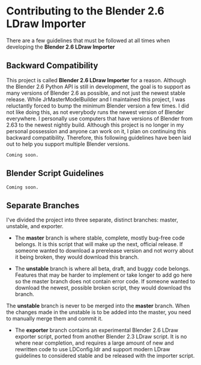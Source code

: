 Contributing to the Blender 2.6 LDraw Importer
==============================================

There are a few guidelines that must be followed at all times when developing the **Blender 2.6 LDraw Importer**

Backward Compatibility
----------------------

This project is called **Blender 2.6 LDraw Importer** for a reason. Although the Blender 2.6 Python API is still in development, the goal is to support as
many versions of Blender 2.6 as possible, and not just the newest stable release. While JrMasterModelBuilder and I maintained this project, I was reluctantly 
forced to bump the minimum Blender version a few times. I did not like doing this, as not everybody runs the newest version of Blender everywhere. I personally 
use computers that have versions of Blender from 2.63 to the newest nightly build. Although this project is no longer in my personal possession and anyone can 
work on it, I plan on continuing this backward compatibility. Therefore, this following guidelines have been laid out to help you support multiple Blender 
versions.

```
Coming soon.
```

Blender Script Guidelines
-------------------------

```
Coming soon.
```

Separate Branches
-----------------

I've divided the project into three separate, distinct branches: master, unstable, and exporter.

* The **master** branch is where stable, complete, mostly bug-free code belongs. It is this script that will make up the next, official release. If someone 
wanted to download a prerelease version and not worry about it being broken, they would download this branch.

* The **unstable** branch is where all beta, draft, and buggy code belongs. Features that may be harder to implement or take longer to add go here so the 
master branch does not contain error code. If someone wanted to download the newest, possible broken script, they would download ths branch.

The **unstable** branch is never to be merged into the **master** branch. When the changes made in the unstable is to be added into the master, you need to 
manually merge them and commit it.

* The **exporter** branch contains an experimental Blender 2.6 LDraw exporter script, ported from another Blender 2.3 LDraw script. It is no where near 
completion, and requires a large amount of new and rewritten code to use LDConfig.ldr and support modern LDraw guidelines to considered stable and be released 
with the importer script.